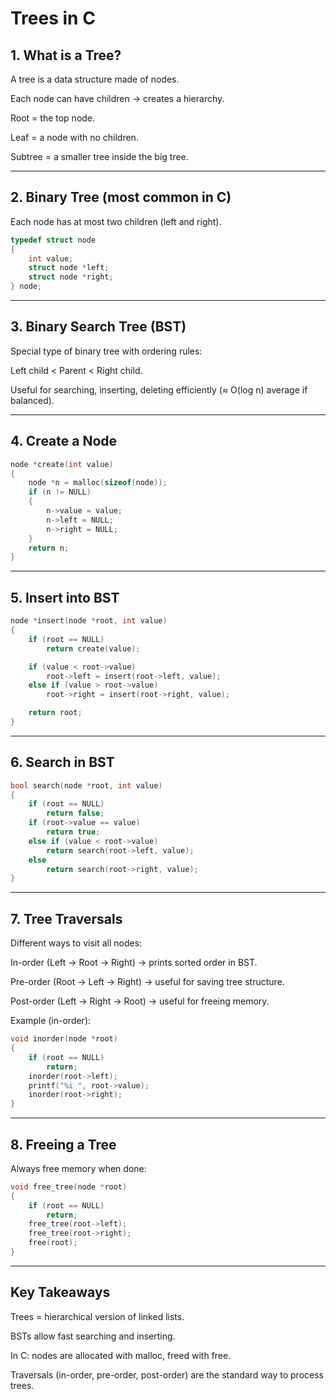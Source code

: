 # Trees in C

## 1. What is a Tree?

A tree is a data structure made of nodes.

Each node can have children → creates a hierarchy.

Root = the top node.

Leaf = a node with no children.

Subtree = a smaller tree inside the big tree.



---

## 2. Binary Tree (most common in C)

Each node has at most two children (left and right).

```c
typedef struct node
{
    int value;
    struct node *left;
    struct node *right;
} node;
```

---

## 3. Binary Search Tree (BST)

Special type of binary tree with ordering rules:

Left child < Parent < Right child.

Useful for searching, inserting, deleting efficiently (≈ O(log n) average if balanced).



---

## 4. Create a Node
```c
node *create(int value)
{
    node *n = malloc(sizeof(node));
    if (n != NULL)
    {
        n->value = value;
        n->left = NULL;
        n->right = NULL;
    }
    return n;
}
```

---

## 5. Insert into BST
```c
node *insert(node *root, int value)
{
    if (root == NULL)
        return create(value);

    if (value < root->value)
        root->left = insert(root->left, value);
    else if (value > root->value)
        root->right = insert(root->right, value);

    return root;
}
```

---

## 6. Search in BST
```c
bool search(node *root, int value)
{
    if (root == NULL)
        return false;
    if (root->value == value)
        return true;
    else if (value < root->value)
        return search(root->left, value);
    else
        return search(root->right, value);
}
```

---

## 7. Tree Traversals

Different ways to visit all nodes:

In-order (Left → Root → Right) → prints sorted order in BST.

Pre-order (Root → Left → Right) → useful for saving tree structure.

Post-order (Left → Right → Root) → useful for freeing memory.


Example (in-order):
```c
void inorder(node *root)
{
    if (root == NULL)
        return;
    inorder(root->left);
    printf("%i ", root->value);
    inorder(root->right);
}
```

---

## 8. Freeing a Tree

Always free memory when done:
```c
void free_tree(node *root)
{
    if (root == NULL)
        return;
    free_tree(root->left);
    free_tree(root->right);
    free(root);
}
```

---

## Key Takeaways

Trees = hierarchical version of linked lists.

BSTs allow fast searching and inserting.

In C: nodes are allocated with malloc, freed with free.

Traversals (in-order, pre-order, post-order) are the standard way to process trees.


